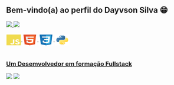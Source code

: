 ## Bem-vindo(a) ao perfil do Dayvson Silva  😁

 <div>
   <a href="https://github.com/Dayvson-Silva">
   <img height="180em" src="https://github-readme-stats.vercel.app/api?username=DayvsonSilva&show_icons=true&theme=tokyonight&include_all_commits=true&count_private=true"/>
   <img height="180em" src="https://github-readme-stats.vercel.app/api/top-langs/?username=Dayvsonsilva&layout=compact&langs_count=6&theme=tokyonight"/>
</div>
    
<div style="display: inline_block"><br>
  <img align="center" alt="Js" height="30" width="40" src="https://raw.githubusercontent.com/devicons/devicon/master/icons/javascript/javascript-plain.svg ">
  <img align="center" alt="HTML" height="30" width="40" src="https://raw.githubusercontent.com/devicons/devicon/master/icons/html5/html5-original.svg ">
  <img align="center" alt="CSS" height="30" width="40" src="https://raw.githubusercontent.com/devicons/devicon/master/icons/css3/css3-original.svg ">
  <img align="center" alt="PY" height="30" width="40" src="https://raw.githubusercontent.com/devicons/devicon/master/icons/python/python-original.svg ">
</div>
 
<br>
 
### Um Desemvolvedor em formação Fullstack 
 
<div>
  <a href="https://instagram.com/dayvsonsilva05" target="_blank"><img src="https://img.shields.io/badge/-Instagram-%23E4405F?style=for-the- badge&logo=instagram&logoColor=white" target="_blank"></a>
  <a href="https://www.linkedin.com/in/username" target="_blank"><img src="https://img.shields.io/badge/-LinkedIn-%230077B5?style= for-the-badge&logo=linkedin&logoColor=white" target="_blank"></a>
</div>
